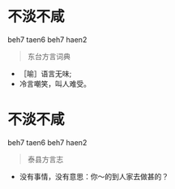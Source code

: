 # 不淡不咸
beh7 taen6 beh7 haen2
> 东台方言词典
- ［喻］语言无味;
- 冷言嘲笑，叫人难受。

# 不淡不咸
beh7 taen6 beh7 haen2
> 泰县方言志
- 没有事情，没有意思：你～的到人家去做甚的？
